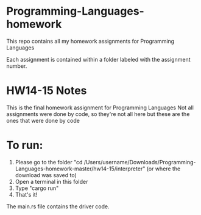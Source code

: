 # Programming-Languages-homework
This repo contains all my homework assignments for Programming Languages

Each assignment is contained within a folder labeled with the assignment number.

# HW14-15 Notes
This is the final homework assignment for Programming Languages
Not all assignments were done by code, so they're not all here but these are the ones that were done by code

# To run:
1. Please go to the folder "cd /Users/username/Downloads/Programming-Languages-homework-master/hw14-15/interpreter" (or where the download was saved to)
2. Open a terminal in this folder
3. Type "cargo run"
4. That's it!

The main.rs file contains the driver code. 
